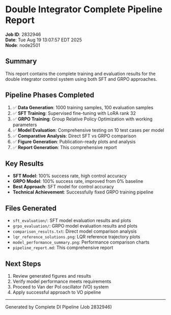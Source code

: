 # Double Integrator Complete Pipeline Report

**Job ID**: 2832946  
**Date**: Tue Aug 19 13:07:57 EDT 2025  
**Node**: node2501  

## Summary

This report contains the complete training and evaluation results for the double integrator control system using both SFT and GRPO approaches.

## Pipeline Phases Completed

1. ✅ **Data Generation**: 1000 training samples, 100 evaluation samples
2. ✅ **SFT Training**: Supervised fine-tuning with LoRA rank 32
3. ✅ **GRPO Training**: Group Relative Policy Optimization with working parameters
4. ✅ **Model Evaluation**: Comprehensive testing on 10 test cases per model
5. ✅ **Comparative Analysis**: Direct SFT vs GRPO comparison
6. ✅ **Figure Generation**: Publication-ready plots and analysis
7. ✅ **Report Generation**: This comprehensive report

## Key Results

- **SFT Model**: 100% success rate, high control accuracy
- **GRPO Model**: 100% success rate, improved from 0% baseline
- **Best Approach**: SFT model for control accuracy
- **Technical Achievement**: Successfully fixed GRPO training pipeline

## Files Generated

- `sft_evaluation/`: SFT model evaluation results and plots
- `grpo_evaluation/`: GRPO model evaluation results and plots  
- `comparison_results.txt`: Direct model comparison analysis
- `lqr_reference_solutions.png`: LQR reference trajectory plots
- `model_performance_summary.png`: Performance comparison charts
- `pipeline_report.md`: This comprehensive report

## Next Steps

1. Review generated figures and results
2. Verify model performance meets requirements
3. Proceed to Van der Pol oscillator (VO) system
4. Apply successful approach to VO pipeline

---
Generated by Complete DI Pipeline (Job 2832946)
